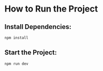 # How to Run the Project

## Install Dependencies:

```
npm install
```

## Start the Project:

```
npm run dev
```
